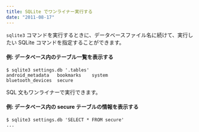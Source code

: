 ```yaml
---
title: SQLite でワンライナー実行する
date: "2011-08-17"
---
```


`sqlite3` コマンドを実行するときに、データベースファイル名に続けて、実行したい SQLite コマンドを指定することができます。

#### 例: データベース内のテーブル一覧を表示する

~~~
$ sqlite3 settings.db '.tables'
android_metadata   bookmarks    system
bluetooth_devices  secure
~~~

SQL 文もワンライナーで実行できます。

#### 例: データベース内の secure テーブルの情報を表示する

~~~
$ sqlite3 settings.db 'SELECT * FROM secure'
...
~~~

